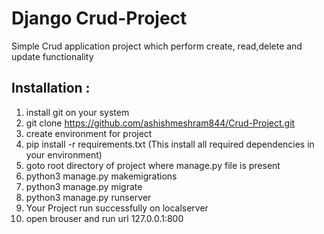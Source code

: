 # Django Crud-Project
Simple Crud application project which perform create, read,delete and update functionality

## Installation : 
1. install git on your system
2. git clone https://github.com/ashishmeshram844/Crud-Project.git
3. create environment for project
4. pip install -r requirements.txt  (This install all required dependencies in your environment)
5. goto root directory of project where manage.py file is present
6. python3 manage.py makemigrations
7. python3 manage.py migrate
8. python3 manage.py runserver
9. Your Project run successfully on localserver
10. open brouser and run url 127.0.0.1:800
